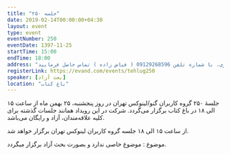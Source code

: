 ```yaml
---
title: "جلسه ۲۵۰"
date: 2019-02-14T00:00:00+04:30
layout: event
type: event
eventNumber: 250
eventDate: 1397-11-25
startTime: 15:00
endTime: 18:00
address: "جهت اطلاع از مکان دقیق در روز برگزاری، با شماره تلفن 09129268596 ( فیاض زاده ) تماس حاصل فرمایید."
registerLink: https://evand.com/events/tehlug250
speaker: [بحث آزاد] 
location: "باغ کتاب"
---
```

جلسهٔ ۲۵۰ گروه کاربران گنو/لینوکس تهران در روز پنجشنبه، ۲۵ بهمن ماه از ساعت ۱۵ الی ۱۸ در باغ کتاب برگزار می‌گردد. شرکت در این رویداد همانند جلسات گذشته برای کلیه علاقه‌مندان، آزاد و رایگان می‌باشد.

از ساعت ۱۵ الی ۱۸ جلسه گروه کاربران لینوکس تهران برگزار خواهد شد.

موضوع : موضوع خاصی ندارد و بصورت بحث آزاد برگزار میگردد.

